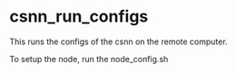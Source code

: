 # csnn_run_configs

This runs the configs of the csnn on the remote computer.

To setup the node, run the node_config.sh
